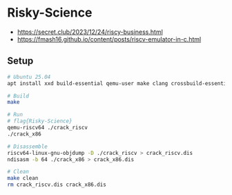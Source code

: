 # Risky-Science
- https://secret.club/2023/12/24/riscy-business.html
- https://fmash16.github.io/content/posts/riscv-emulator-in-c.html

## Setup
```bash
# Ubuntu 25.04
apt install xxd build-essential qemu-user make clang crossbuild-essential-riscv64 gcc-riscv64-unknown-elf binutils-riscv64-unknown-elf -y

# Build
make

# Run
# flag{Risky-Science}
qemu-riscv64 ./crack_riscv
./crack_x86

# Disassemble
riscv64-linux-gnu-objdump -D ./crack_riscv > crack_riscv.dis
ndisasm -b 64 ./crack_x86 > crack_x86.dis

# Clean
make clean
rm crack_riscv.dis crack_x86.dis
```
